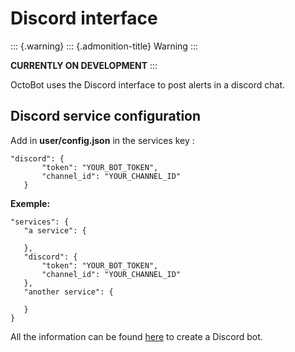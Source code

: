 Discord interface
=================

::: {.warning}
::: {.admonition-title}
Warning
:::

**CURRENTLY ON DEVELOPMENT**
:::

OctoBot uses the Discord interface to post alerts in a discord chat.

Discord service configuration
-----------------------------

Add in **user/config.json** in the services key :

``` {.sourceCode .json}
"discord": {
       "token": "YOUR_BOT_TOKEN",
       "channel_id": "YOUR_CHANNEL_ID"
   }
```

**Exemple:**

``` {.sourceCode .json}
"services": {
   "a service": {

   },
   "discord": {
       "token": "YOUR_BOT_TOKEN",
       "channel_id": "YOUR_CHANNEL_ID"
   },
   "another service": {

   }
}
```

All the information can be found
[here](https://github.com/reactiflux/discord-irc/wiki/Creating-a-discord-bot-&-getting-a-token)
to create a Discord bot.

